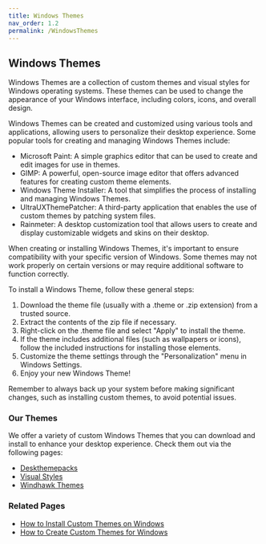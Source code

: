 ```yaml
---
title: Windows Themes
nav_order: 1.2
permalink: /WindowsThemes
---
```


## Windows Themes
Windows Themes are a collection of custom themes and visual styles for Windows operating systems. These themes can be used to change the appearance of your Windows interface, including colors, icons, and overall design.

Windows Themes can be created and customized using various tools and applications, allowing users to personalize their desktop experience. Some popular tools for creating and managing Windows Themes include:

- Microsoft Paint: A simple graphics editor that can be used to create and edit images for use in themes.
- GIMP: A powerful, open-source image editor that offers advanced features for creating custom theme elements.
- Windows Theme Installer: A tool that simplifies the process of installing and managing Windows Themes.
- UltraUXThemePatcher: A third-party application that enables the use of custom themes by patching system files.
- Rainmeter: A desktop customization tool that allows users to create and display customizable widgets and skins on their desktop.

When creating or installing Windows Themes, it's important to ensure compatibility with your specific version of Windows. Some themes may not work properly on certain versions or may require additional software to function correctly.

To install a Windows Theme, follow these general steps:
1. Download the theme file (usually with a .theme or .zip extension) from a trusted source.
2. Extract the contents of the zip file if necessary.
3. Right-click on the .theme file and select "Apply" to install the theme.
4. If the theme includes additional files (such as wallpapers or icons), follow the included instructions for installing those elements.
5. Customize the theme settings through the "Personalization" menu in Windows Settings.
6. Enjoy your new Windows Theme!

Remember to always back up your system before making significant changes, such as installing custom themes, to avoid potential issues.

### Our Themes
We offer a variety of custom Windows Themes that you can download and install to enhance your desktop experience. Check them out via the following pages:

- [Deskthemepacks](/WindowsThemes/Deskthemepacks)
- [Visual Styles](/WindowsThemes/VisualStyles)
- [Windhawk Themes](/WindowsThemes/WindhawkThemes)

### Related Pages

- [How to Install Custom Themes on Windows](/HowTo/InstallCustomThemes)
- [How to Create Custom Themes for Windows](/HowTo/CreateCustomThemes)